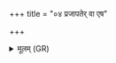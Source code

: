 +++
title = "०४ प्रजापतेर् वा एष"

+++
<details><summary>मूलम् (GR)</summary>

प्रजापतेर् वा एष विक्रान्तम् अनुविक्रमे य उपहरन्ति ॥
</details>